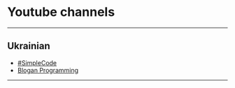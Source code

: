 # Youtube channels

---
## Ukrainian
* [#SimpleCode](https://www.youtube.com/@SimpleCodeIT)
* [Blogan Programming](https://www.youtube.com/@BloganProgramming)
---
